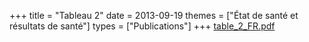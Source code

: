 +++
title = "Tableau 2"
date = 2013-09-19
themes = ["État de santé et résultats de santé"]
types = ["Publications"]
+++
[table\_2\_FR.pdf](/files/table_2_FR.pdf)
